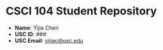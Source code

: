 # CSCI 104 Student Repository

- **Name**: Yijia Chen
- **USC ID**: ###
- **USC Email**: yijiac@usc.edu
